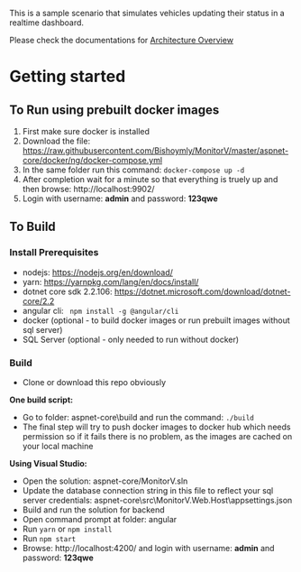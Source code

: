 This is a sample scenario that simulates vehicles updating their status in a realtime dashboard.

Please check the documentations for [Architecture Overview](docs/architecture.md)

# Getting started
## To Run using prebuilt docker images
1. First make sure docker is installed 
2. Download the file: https://raw.githubusercontent.com/Bishoymly/MonitorV/master/aspnet-core/docker/ng/docker-compose.yml
3. In the same folder run this command: ``` docker-compose up -d ```
4. After completion wait for a minute so that everything is truely up and then browse: http://localhost:9902/ 
5. Login with username: **admin** and password: **123qwe**

## To Build
### Install Prerequisites
- nodejs: https://nodejs.org/en/download/
- yarn: https://yarnpkg.com/lang/en/docs/install/
- dotnet core sdk 2.2.106: https://dotnet.microsoft.com/download/dotnet-core/2.2
- angular cli: ``` npm install -g @angular/cli```
- docker (optional - to build docker images or run prebuilt images without sql server)
- SQL Server (optional - only needed to run without docker)

### Build
- Clone or download this repo obviously

**One build script:**
- Go to folder: aspnet-core\build and run the command: ``` ./build ```
- The final step will try to push docker images to docker hub which needs permission so if it fails there is no problem, as the images are cached on your local machine

**Using Visual Studio:**
- Open the solution: aspnet-core/MonitorV.sln
- Update the database connection string in this file to reflect your sql server credentials: aspnet-core\src\MonitorV.Web.Host\appsettings.json
- Build and run the solution for backend
- Open command prompt at folder: angular
- Run ```yarn``` or ```npm install```
- Run ```npm start```
- Browse: http://localhost:4200/ and login with username: **admin** and password: **123qwe**
